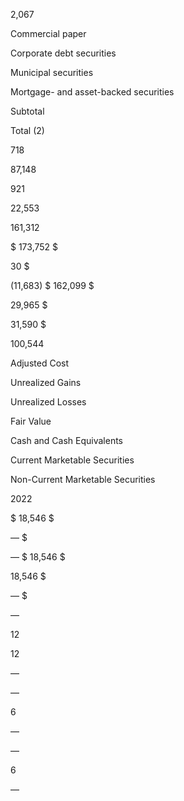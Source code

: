 2,067

Commercial paper

Corporate debt securities

Municipal securities

Mortgage- and asset-backed securities

Subtotal

Total (2)

718

87,148

921

22,553

  161,312

$  173,752  $

30  $

(11,683)  $  162,099  $

29,965  $

31,590  $

100,544

Adjusted
Cost

Unrealized
Gains

Unrealized
Losses

Fair
Value

Cash and
Cash
Equivalents

Current
Marketable
Securities

Non-Current
Marketable
Securities

2022

$  18,546  $

—  $

—  $  18,546  $

18,546  $

—  $

—

12

12

—

—

6

—

—

6

—